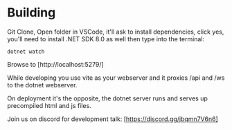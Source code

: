# Building

Git Clone, Open folder in VSCode, it'll ask to install dependencies, click yes, you'll need to install .NET SDK 8.0 as well then type into the terminal:

`dotnet watch`

Browse to [http://localhost:5279/]

While developing you use vite as your webserver and it proxies /api and /ws to the dotnet webserver.

On deployment it's the opposite, the dotnet server runs and serves up precompiled html and js files.

Join us on discord for development talk: [https://discord.gg/jbqmn7V6n6]